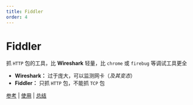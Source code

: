 ```yaml
---
title: Fiddler
order: 4
---
```


# Fiddler

抓 `HTTP` 包的工具，比 **Wireshark** 轻量，比 `chrome` 或 `firebug` 等调试工具更全

- **Wireshark：** 过于庞大，可以监测网卡（_及其变态_）
- **Fiddler：** 只抓 `HTTP` 包，不能抓 `TCP` 包

[参考](https://www.cnblogs.com/miantest/p/7289694.html) | [使用](https://www.cnblogs.com/conquerorren/p/8472285.html) | [总结](https://www.cnblogs.com/yyhh/p/5140852.html)
